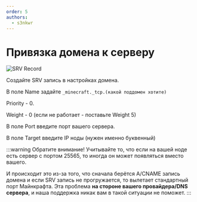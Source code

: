 ```yaml
---
order: 5
authors:
  - s3nkwr
---
```


# Привязка домена к серверу

![SRV Record](/minecraft/domain/srvrecorddomain.png)

Создайте SRV запись в настройках домена.

В поле Name задайте `_minecraft._tcp.(какой поддомен хотите)`

Priority - 0.

Weight - 0 (если не работает - поставьте Weight 5)

В поле Port введите порт вашего сервера.

В поле Target введите IP ноды (нужен именно буквенный)

:::warning Обратите внимание!
Учитывайте то, что если на вашей ноде есть сервер с портом 25565, то иногда он может появляться вместо вашего.

И происходит это из-за того, что сначала берётся A/CNAME запись домена и если SRV запись не прогружается, то вылетает стандартный порт Майнкрафта. Эта проблема **на стороне вашего провайдера/DNS сервера**, и наша поддержка никак вам в такой ситуации не поможет.
:::
